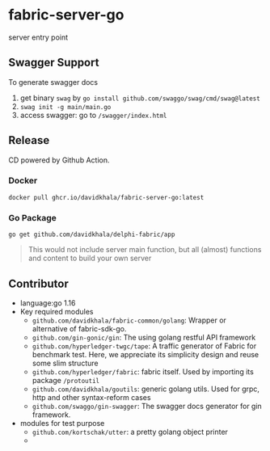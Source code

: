 # fabric-server-go
server entry point

## Swagger Support
To generate swagger docs
1. get binary `swag` by `go install github.com/swaggo/swag/cmd/swag@latest`
2. `swag init -g main/main.go`
3. access swagger: go to `/swagger/index.html`

## Release
CD powered by Github Action.

### Docker
```
docker pull ghcr.io/davidkhala/fabric-server-go:latest
```
### Go Package
 
```
go get github.com/davidkhala/delphi-fabric/app
```
> This would not include server main function, but all (almost) functions and content to build your own server


## Contributor
- language:go 1.16
- Key required modules
  - `github.com/davidkhala/fabric-common/golang`: Wrapper or alternative of fabric-sdk-go. 
  - `github.com/gin-gonic/gin`: The using golang restful API framework
  - `github.com/hyperledger-twgc/tape`: A traffic generator of Fabric for benchmark test. Here, we appreciate its simplicity design and reuse some slim structure  
  - `github.com/hyperledger/fabric`: fabric itself. Used by importing its package `/protoutil`
  - `github.com/davidkhala/goutils`: generic golang utils. Used for grpc, http and other syntax-reform cases
  - `github.com/swaggo/gin-swagger`: The swagger docs generator for gin framework.
- modules for test purpose
  - `github.com/kortschak/utter`: a pretty golang object printer
  - 
